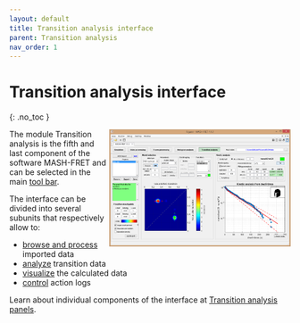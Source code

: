 ```yaml
---
layout: default
title: Transition analysis interface
parent: Transition analysis
nav_order: 1
---
```


# Transition analysis interface
{: .no_toc }

<a href="../assets/images/gui-transition-analysis.png"><img src="../assets/images/gui-transition-analysis.png" width="325" style="float:right"/></a>

The module Transition analysis is the fifth and last component of the software MASH-FRET and can be selected in the main 
[tool bar](../../Getting_started.html#interface).

The interface can be divided into several subunits that respectively allow to:
* <u>browse and process</u> imported data
* <u>analyze</u> transition data
* <u>visualize</u> the calculated data
* <u>control</u> action logs

Learn about individual components of the interface at 
[Transition analysis panels](/docs/transition-analysis/panels).

